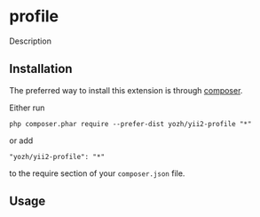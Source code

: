 profile
========
Description

Installation
------------

The preferred way to install this extension is through [composer](http://getcomposer.org/download/).

Either run

```
php composer.phar require --prefer-dist yozh/yii2-profile "*"
```

or add

```
"yozh/yii2-profile": "*"
```

to the require section of your `composer.json` file.


Usage
-----